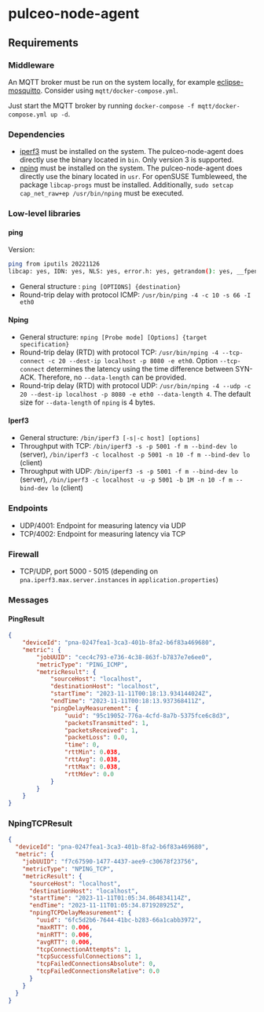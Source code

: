 # pulceo-node-agent

## Requirements

### Middleware

An MQTT broker must be run on the system locally, for example [eclipse-mosquitto](https://mosquitto.org/). Consider using `mqtt/docker-compose.yml`.

Just start the MQTT broker by running `docker-compose -f mqtt/docker-compose.yml up -d`.

### Dependencies

* [iperf3](https://iperf.fr/iperf-download.php) must be installed on the system. The pulceo-node-agent does directly use the binary located in `bin`. Only version 3 is supported.
* [nping](https://nmap.org/nping/) must be installed on the system. The pulceo-node-agent does directly use the binary located in `usr`. For openSUSE Tumbleweed, the package `libcap-progs` must be installed. Additionally, `sudo setcap cap_net_raw+ep /usr/bin/nping` must be executed.

### Low-level libraries

#### ping

Version:

```bash
ping from iputils 20221126
libcap: yes, IDN: yes, NLS: yes, error.h: yes, getrandom(): yes, __fpending(): yes
```

* General structure : `ping [OPTIONS] {destination}`
* Round-trip delay with protocol ICMP: `/usr/bin/ping -4 -c 10 -s 66 -I eth0`

#### Nping

* General structure: `nping [Probe mode] [Options] {target specification}`
* Round-trip delay (RTD) with protocol TCP: `/usr/bin/nping -4 --tcp-connect -c 20 --dest-ip localhost -p 8080 -e eth0`. Option `--tcp-connect` determines the latency using the time difference between SYN-ACK. Therefore, no `--data-length` can be provided.
* Round-trip delay (RTD) with protocol UDP: `/usr/bin/nping -4 --udp -c 20 --dest-ip localhost -p 8080 -e eth0 --data-length 4`. The default size for `--data-length` of `nping` is 4 bytes.

#### Iperf3

* General structure: `/bin/iperf3 [-s|-c host] [options]`
* Throughput with TCP: `/bin/iperf3 -s -p 5001 -f m --bind-dev lo` (server), `/bin/iperf3 -c localhost -p 5001 -n 10 -f m --bind-dev lo` (client)
* Throughput with UDP: `/bin/iperf3 -s -p 5001 -f m --bind-dev lo` (server), `/bin/iperf3 -c localhost -u -p 5001 -b 1M -n 10 -f m --bind-dev lo` (client) 


### Endpoints

* UDP/4001: Endpoint for measuring latency via UDP
* TCP/4002: Endpoint for measuring latency via TCP

### Firewall

* TCP/UDP, port 5000 - 5015 (depending on `pna.iperf3.max.server.instances` in `application.properties`)

### Messages

#### PingResult

```json
{
    "deviceId": "pna-0247fea1-3ca3-401b-8fa2-b6f83a469680",
    "metric": {
        "jobUUID": "cec4c793-e736-4c38-863f-b7837e7e6ee0",
        "metricType": "PING_ICMP",
        "metricResult": {
            "sourceHost": "localhost",
            "destinationHost": "localhost",
            "startTime": "2023-11-11T00:18:13.934144024Z",
            "endTime": "2023-11-11T00:18:13.937368411Z",
            "pingDelayMeasurement": {
                "uuid": "95c19052-776a-4cfd-8a7b-5375fce6c8d3",
                "packetsTransmitted": 1,
                "packetsReceived": 1,
                "packetLoss": 0.0,
                "time": 0,
                "rttMin": 0.038,
                "rttAvg": 0.038,
                "rttMax": 0.038,
                "rttMdev": 0.0
            }
        }
    }
}
```

### NpingTCPResult

```json
{
  "deviceId": "pna-0247fea1-3ca3-401b-8fa2-b6f83a469680",
  "metric": {
    "jobUUID": "f7c67590-1477-4437-aee9-c30678f23756",
    "metricType": "NPING_TCP",
    "metricResult": {
      "sourceHost": "localhost",
      "destinationHost": "localhost",
      "startTime": "2023-11-11T01:05:34.864834114Z",
      "endTime": "2023-11-11T01:05:34.871928925Z",
      "npingTCPDelayMeasurement": {
        "uuid": "6fc5d2b6-7644-41bc-b283-66a1cabb3972",
        "maxRTT": 0.006,
        "minRTT": 0.006,
        "avgRTT": 0.006,
        "tcpConnectionAttempts": 1,
        "tcpSuccessfulConnections": 1,
        "tcpFailedConnectionsAbsolute": 0,
        "tcpFailedConnectionsRelative": 0.0
      }
    }
  }
}
```
